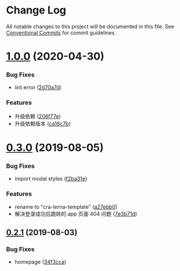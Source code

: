# Change Log

All notable changes to this project will be documented in this file.
See [Conventional Commits](https://conventionalcommits.org) for commit guidelines.

# [1.0.0](https://github.com/goblin-laboratory/cra-lerna-template/compare/v0.3.0...v1.0.0) (2020-04-30)


### Bug Fixes

* lint error ([2d70a7d](https://github.com/goblin-laboratory/cra-lerna-template/commit/2d70a7d46cf5fb86ddb9a9feeca4df6084cf36ad))


### Features

* 升级依赖 ([206f77e](https://github.com/goblin-laboratory/cra-lerna-template/commit/206f77e265dafc7e7227ea0d59dc3e54213674e9))
* 升级依赖版本 ([ca16c7b](https://github.com/goblin-laboratory/cra-lerna-template/commit/ca16c7bc653f924e841f03534b120d0bf0becd48))





# [0.3.0](https://github.com/goblin-laboratory/cra-lerna-template/compare/v0.2.1...v0.3.0) (2019-08-05)


### Bug Fixes

* import modal styles ([f2ba31e](https://github.com/goblin-laboratory/cra-lerna-template/commit/f2ba31e))


### Features

* rename to "cra-lerna-template" ([a27ebb0](https://github.com/goblin-laboratory/cra-lerna-template/commit/a27ebb0))
* 解决登录成功后跳转的 app 页面 404 问题 ([7e3b71d](https://github.com/goblin-laboratory/cra-lerna-template/commit/7e3b71d))





## [0.2.1](https://github.com/goblin-laboratory/lerna-react-template/compare/v0.2.0...v0.2.1) (2019-08-03)


### Bug Fixes

* homepage ([34f3cca](https://github.com/goblin-laboratory/lerna-react-template/commit/34f3cca))
